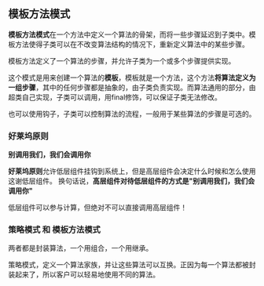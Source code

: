 ## 模板方法模式 ##

**模板方法模式**在一个方法中定义一个算法的骨架，而将一些步骤延迟到子类中。模板方法使得子类可以在不改变算法结构的情况下，重新定义算法中的某些步骤。

模板方法定义了一个算法的步骤，并允许子类为一个或多个步骤提供实现。

这个模式是用来创建一个算法的**模板**，模板就是一个方法，这个方法**将算法定义为一组步骤**，其中的任何步骤都是抽象的，由子类负责实现。而算法通用的部分，由超类自己实现，子类可以调用，用final修饰，可以保证子类无法修改。

也可以使用钩子，子类可以控制算法的流程，一般用于某些算法的步骤是可选的。

### 好莱坞原则 ###
**别调用我们，我们会调用你**

**好莱坞原则**允许低层组件挂钩到系统上，但是高层组件会决定什么时候和怎么使用这谢低层组件。
换句话说，**高层组件对待低层组件的方式是"别调用我们，我们会调用你"**

低层组件可以参与计算，但绝对不可以直接调用高层组件！

### 策略模式 和 模板方法模式 ###

两者都是封装算法，一个用组合，一个用继承。

策略模式，定义一个算法家族，并让这些算法可以互换。正因为每一个算法都被封装起来了，所以客户可以轻易地使用不同的算法。
